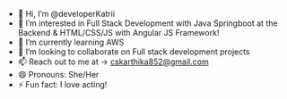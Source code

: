 - 👋 Hi, I’m @developerKatrii
- 👀 I’m interested in Full Stack Development with Java Springboot at the Backend & HTML/CSS/JS with Angular JS Framework!
- 🌱 I’m currently learning AWS
- 💞️ I’m looking to collaborate on Full stack development projects
- 📫 Reach out to me at -> cskarthika852@gmail.com
- 😄 Pronouns: She/Her
- ⚡ Fun fact: I love acting!

<!---
developerKatrii/developerKatrii is a ✨ special ✨ repository because its `README.md` (this file) appears on your GitHub profile.
You can click the Preview link to take a look at your changes.
--->
